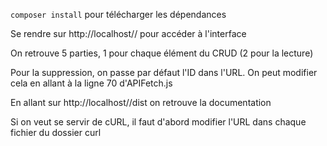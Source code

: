 `composer install` pour télécharger les dépendances

Se rendre sur http://localhost/<nom-du-projet>/ pour accéder à l'interface

On retrouve 5 parties, 1 pour chaque élément du CRUD (2 pour la lecture)

Pour la suppression, on passe par défaut l'ID dans l'URL. On peut modifier cela en allant à la ligne 70 d'APIFetch.js

En allant sur http://localhost/<nom-du-projet>/dist on retrouve la documentation

Si on veut se servir de cURL, il faut d'abord modifier l'URL dans chaque fichier du dossier curl
